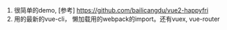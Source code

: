 1. 很简单的demo, [参考] https://github.com/bailicangdu/vue2-happyfri
2. 用的最新的vue-cli， 懒加载用的webpack的import。还有vuex, vue-router
